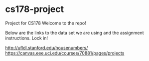 # cs178-project
Project for CS178
Welcome to the repo!

Below are the links to the data set we are using and the assignment instructions. Lock in!

http://ufldl.stanford.edu/housenumbers/
https://canvas.eee.uci.edu/courses/70881/pages/projects
